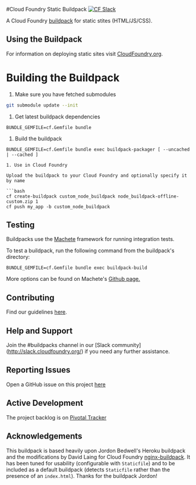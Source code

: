 #Cloud Foundry Static Buildpack
[![CF Slack](https://s3.amazonaws.com/buildpacks-assets/buildpacks-slack.svg)](http://slack.cloudfoundry.org)

A Cloud Foundry [buildpack](http://docs.cloudfoundry.org/buildpacks/) for static stites (HTML/JS/CSS).

## Using the Buildpack

For information on deploying static sites visit [CloudFoundry.org](http://docs.cloudfoundry.org/buildpacks/staticfile/index.html).

# Building the Buildpack

1. Make sure you have fetched submodules

  ```bash
  git submodule update --init
  ```

1. Get latest buildpack dependencies

  ```shell
  BUNDLE_GEMFILE=cf.Gemfile bundle
  ```

1. Build the buildpack

  ```shell
  BUNDLE_GEMFILE=cf.Gemfile bundle exec buildpack-packager [ --uncached | --cached ]

1. Use in Cloud Foundry

  Upload the buildpack to your Cloud Foundry and optionally specify it by name

  ```bash
  cf create-buildpack custom_node_buildpack node_buildpack-offline-custom.zip 1
  cf push my_app -b custom_node_buildpack
  ```

## Testing
Buildpacks use the [Machete](https://github.com/cloudfoundry/machete) framework for running integration tests.

To test a buildpack, run the following command from the buildpack's directory:

```
BUNDLE_GEMFILE=cf.Gemfile bundle exec buildpack-build
```

More options can be found on Machete's [Github page.](https://github.com/cloudfoundry/machete)

## Contributing

Find our guidelines [here](./CONTRIBUTING.md).

## Help and Support

Join the #buildpacks channel in our [Slack community] (http://slack.cloudfoundry.org/) if you need any further assistance.

## Reporting Issues

Open a GitHub issue on this project [here](https://github.com/cloudfoundry/staticfile/issues/new)

## Active Development

The project backlog is on [Pivotal Tracker](https://www.pivotaltracker.com/projects/1042066)

## Acknowledgements

This buildpack is based heavily upon Jordon Bedwell's Heroku buildpack and the modifications by David Laing for Cloud Foundry [nginx-buildpack](https://github.com/cloudfoundry-community/nginx-buildpack). It has been tuned for usability (configurable with `Staticfile`) and to be included as a default buildpack (detects `Staticfile` rather than the presence of an `index.html`). Thanks for the buildpack Jordon!
